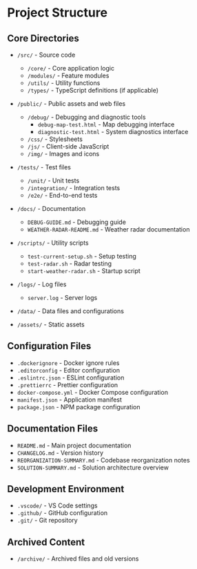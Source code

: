 # Project Structure

## Core Directories

- `/src/` - Source code
  - `/core/` - Core application logic
  - `/modules/` - Feature modules
  - `/utils/` - Utility functions
  - `/types/` - TypeScript definitions (if applicable)

- `/public/` - Public assets and web files
  - `/debug/` - Debugging and diagnostic tools
    - `debug-map-test.html` - Map debugging interface
    - `diagnostic-test.html` - System diagnostics interface
  - `/css/` - Stylesheets
  - `/js/` - Client-side JavaScript
  - `/img/` - Images and icons

- `/tests/` - Test files
  - `/unit/` - Unit tests
  - `/integration/` - Integration tests
  - `/e2e/` - End-to-end tests

- `/docs/` - Documentation
  - `DEBUG-GUIDE.md` - Debugging guide
  - `WEATHER-RADAR-README.md` - Weather radar documentation

- `/scripts/` - Utility scripts
  - `test-current-setup.sh` - Setup testing
  - `test-radar.sh` - Radar testing
  - `start-weather-radar.sh` - Startup script

- `/logs/` - Log files
  - `server.log` - Server logs

- `/data/` - Data files and configurations

- `/assets/` - Static assets

## Configuration Files

- `.dockerignore` - Docker ignore rules
- `.editorconfig` - Editor configuration
- `.eslintrc.json` - ESLint configuration
- `.prettierrc` - Prettier configuration
- `docker-compose.yml` - Docker Compose configuration
- `manifest.json` - Application manifest
- `package.json` - NPM package configuration

## Documentation Files

- `README.md` - Main project documentation
- `CHANGELOG.md` - Version history
- `REORGANIZATION-SUMMARY.md` - Codebase reorganization notes
- `SOLUTION-SUMMARY.md` - Solution architecture overview

## Development Environment

- `.vscode/` - VS Code settings
- `.github/` - GitHub configuration
- `.git/` - Git repository

## Archived Content

- `/archive/` - Archived files and old versions
